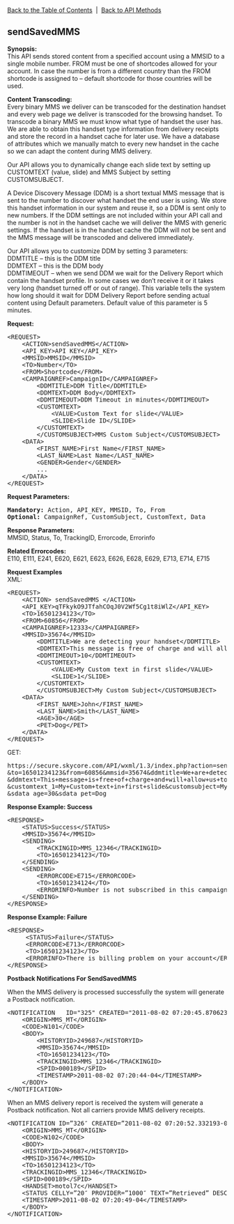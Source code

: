 <a href="/1.3/README.md">Back to the Table of Contents</a>&nbsp;&nbsp;|&nbsp;&nbsp;<a href="API_METHODS.md">Back to API Methods</a>
<h2>sendSavedMMS</h2>
<p><strong>Synopsis:</strong><br />
This API sends stored content from a specified account using a MMSID to a single mobile number. FROM must be one of shortcodes allowed for your account. In case the number is from a different country than the FROM shortcode is assigned to &#8211; default shortcode for those countries will be used.</p>
<p><strong>Content Transcoding:</strong><br />
Every binary MMS we deliver can be transcoded for the destination handset and every web page we deliver is transcoded for the browsing handset. To transcode a binary MMS we must know what type of handset the user has. We are able to obtain this handset type information from delivery receipts and store the record in a handset cache for later use. We have a database of attributes which we manually match to every new handset in the cache so we can adapt the content during MMS delivery.</p>
<p>Our API allows you to dynamically change each slide text by setting up CUSTOMTEXT (value, slide) and MMS Subject by setting CUSTOMSUBJECT.
<p>A Device Discovery Message (DDM) is a short textual MMS message that is sent to the number to discover what handset the end user is using. We store this handset information in our system and reuse it, so a DDM is sent only to new numbers. If the DDM settings are not included within your API call and the number is not in the handset cache we will deliver the MMS with generic settings. If the handset is in the handset cache the DDM will not be sent and the MMS message will be transcoded and delivered immediately.</p>
<p>Our API allows you to customize DDM by setting 3 parameters:<br />
DDMTITLE &#8211; this is the DDM title<br />
DDMTEXT &#8211; this is the DDM body<br />
DDMTIMEOUT &#8211; when we send DDM we wait for the Delivery Report which contain the handset profile. In some cases we don&#8217;t receive it or it takes very long (handset turned off or out of range). This variable tells the system how long should it wait for DDM Delivery Report before sending actual content using Default parameters. Default value of this parameter is 5 minutes.</p>
<div><strong>Request:</strong></div>
<pre>&lt;REQUEST&gt;
	&lt;ACTION&gt;sendSavedMMS&lt;/ACTION&gt;
	&lt;API_KEY&gt;API KEY&lt;/API_KEY&gt;
	&lt;MMSID&gt;MMSID&lt;/MMSID&gt;
	&lt;TO&gt;Number&lt;/TO&gt;
	&lt;FROM&gt;Shortcode&lt;/FROM&gt;
	&lt;CAMPAIGNREF&gt;CampaignID&lt;/CAMPAIGNREF&gt;
        &lt;DDMTITLE&gt;DDM Title&lt;/DDMTITLE&gt;
        &lt;DDMTEXT&gt;DDM Body&lt;/DDMTEXT&gt;
        &lt;DDMTIMEOUT&gt;DDM Timeout in minutes&lt;/DDMTIMEOUT&gt;
        &lt;CUSTOMTEXT&gt;
        	&lt;VALUE&gt;Custom Text for slide&lt;/VALUE&gt;
        	&lt;SLIDE&gt;Slide ID&lt;/SLIDE&gt;
        &lt;/CUSTOMTEXT&gt;
        &lt;/CUSTOMSUBJECT&gt;MMS Custom Subject&lt;/CUSTOMSUBJECT&gt;
	&lt;DATA&gt;
		&lt;FIRST_NAME&gt;First Name&lt;/FIRST_NAME&gt;
		&lt;LAST_NAME&gt;Last Name&lt;/LAST_NAME&gt;
		&lt;GENDER&gt;Gender&lt;/GENDER&gt;
		...
	&lt;/DATA&gt;        
&lt;/REQUEST&gt;</pre>
<div><strong>Request Parameters:</strong></div>
<pre><strong>Mandatory:</strong> Action, API_KEY, MMSID, To, From
<strong>Optional: </strong>CampaignRef, CustomSubject, CustomText, Data</pre>
<strong>Response Parameters:</strong><br />
MMSID, Status, To, TrackingID, Errorcode, Errorinfo

<strong>Related Errorcodes: </strong><br />
E110, E111, E241, E620, E621, E623, E626, E628, E629, E713, E714, E715

<div><strong>Request Examples</strong></div>
XML:
<pre>&lt;REQUEST&gt;
	&lt;ACTION&gt; sendSavedMMS &lt;/ACTION&gt;
	&lt;API_KEY&gt;qTFkykO9JTfahCOqJ0V2Wf5Cg1t8iWlZ&lt;/API_KEY&gt;
	&lt;TO&gt;16501234123&lt;/TO&gt;
	&lt;FROM&gt;60856&lt;/FROM&gt;
	&lt;CAMPAIGNREF&gt;12333&lt;/CAMPAIGNREF&gt;
	&lt;MMSID&gt;35674&lt;/MMSID&gt;
        &lt;DDMTITLE&gt;We are detecting your handset&lt;/DDMTITLE&gt;
        &lt;DDMTEXT&gt;This message is free of charge and will allow us to deliver your content nice and smooth&lt;/DDMTEXT&gt;
        &lt;DDMTIMEOUT&gt;10&lt;/DDMTIMEOUT&gt;
        &lt;CUSTOMTEXT&gt;
        	&lt;VALUE&gt;My Custom text in first slide&lt;/VALUE&gt;
        	&lt;SLIDE&gt;1&lt;/SLIDE&gt;
        &lt;/CUSTOMTEXT&gt;
        &lt;/CUSTOMSUBJECT&gt;My Custom Subject&lt;/CUSTOMSUBJECT&gt;
	&lt;DATA&gt;
		&lt;FIRST_NAME&gt;John&lt;/FIRST_NAME&gt;
		&lt;LAST_NAME&gt;Smith&lt;/LAST_NAME&gt;
		&lt;AGE&gt;30&lt;/AGE&gt;
		&lt;PET&gt;Dog&lt;/PET&gt;
	&lt;/DATA&gt;        
&lt;/REQUEST&gt;</pre>
GET:
<pre>https://secure.skycore.com/API/wxml/1.3/index.php?action=sendsavedmms&api_key=qTFkykO9JTfahCOqJ0V2Wf5Cg1t8iWlZ
&to=16501234123&from=60856&mmsid=35674&ddmtitle=We+are+detecting+your+handset
&ddmtext=This+message+is+free+of+charge+and+will+allow+us+to+deliver+your+content+nice+and+smooth&ddmtimeout=5
&customtext_1=My+Custom+text+in+first+slide&customsubject=My+Custom+Subject&sdata_first_name=John&sdata_last_name=Smith
&sdata_age=30&sdata_pet=Dog</pre>
<div><strong>Response Example: Success</strong></div>
<pre>&lt;RESPONSE&gt;
    &lt;STATUS&gt;Success&lt;/STATUS&gt;
    &lt;MMSID&gt;35674&lt;/MMSID&gt;
    &lt;SENDING&gt;
        &lt;TRACKINGID&gt;MMS_12346&lt;/TRACKINGID&gt;
        &lt;TO&gt;16501234123&lt;/TO&gt;
    &lt;/SENDING&gt;
    &lt;SENDING&gt;
        &lt;ERRORCODE&gt;E715&lt;/ERRORCODE&gt;
        &lt;TO&gt;16501234124&lt;/TO&gt;
        &lt;ERRORINFO&gt;Number is not subscribed in this campaign&lt;/ERRORINFO&gt;
    &lt;/SENDING&gt;
&lt;/RESPONSE&gt;</pre>
<div><strong>Response Example: Failure</strong></div>
<pre>&lt;RESPONSE&gt;
	 &lt;STATUS&gt;Failure&lt;/STATUS&gt;
	 &lt;ERRORCODE&gt;E713&lt;/ERRORCODE&gt;
	 &lt;TO&gt;16501234123&lt;/TO&gt;
	 &lt;ERRORINFO&gt;There is billing problem on your account&lt;/ERRORINFO&gt;
&lt;/RESPONSE&gt;</pre>
<div><strong>Postback Notifications For SendSavedMMS</strong></div>
<p>When the MMS delivery is processed successfully the system will generate a Postback notification.</p>
<pre>&lt;NOTIFICATION   ID="325" CREATED="2011-08-02 07:20:45.870623-04"&gt;
	&lt;ORIGIN&gt;MMS_MT&lt;/ORIGIN&gt;
	&lt;CODE&gt;N101&lt;/CODE&gt;
	&lt;BODY&gt;
        &lt;HISTORYID&gt;249687&lt;/HISTORYID&gt;
        &lt;MMSID&gt;35674&lt;/MMSID&gt;
        &lt;TO&gt;16501234123&lt;/TO&gt;
        &lt;TRACKINGID&gt;MMS_12346&lt;/TRACKINGID&gt;
        &lt;SPID&gt;000189&lt;/SPID&gt;
        &lt;TIMESTAMP&gt;2011-08-02 07:20:44-04&lt;/TIMESTAMP&gt;
	&lt;/BODY&gt;
&lt;/NOTIFICATION&gt;</pre>
<p>When an MMS delivery report is received the system will generate a Postback notification. Not all carriers provide MMS delivery receipts.</p>
<pre>&lt;NOTIFICATION ID=&#8221;326&#8243; CREATED=&#8221;2011-08-02 07:20:52.332193-04&#8243;&gt;
	&lt;ORIGIN&gt;MMS_MT&lt;/ORIGIN&gt;
	&lt;CODE&gt;N102&lt;/CODE&gt; 
	&lt;BODY&gt; 
	&lt;HISTORYID&gt;249687&lt;/HISTORYID&gt; 
	&lt;MMSID&gt;35674&lt;/MMSID&gt; 
	&lt;TO&gt;16501234123&lt;/TO&gt; 
	&lt;TRACKINGID&gt;MMS_12346&lt;/TRACKINGID&gt; 
	&lt;SPID&gt;000189&lt;/SPID&gt; 
	&lt;HANDSET&gt;motol7c&lt;/HANDSET&gt; 
	&lt;STATUS CELLY=&#8221;20&#8243; PROVIDER=&#8221;1000&#8243; TEXT=&#8221;Retrieved&#8221; DESCRIPTION=&#8221;" /&gt; 
	&lt;TIMESTAMP&gt;2011-08-02 07:20:49-04&lt;/TIMESTAMP&gt; 
	&lt;/BODY&gt; 
&lt;/NOTIFICATION&gt;</pre>
